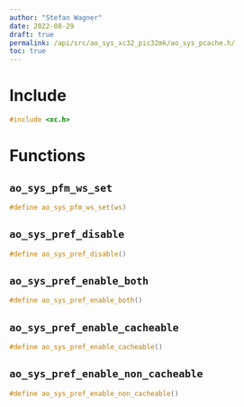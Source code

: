 ```yaml
---
author: "Stefan Wagner"
date: 2022-08-29
draft: true
permalink: /api/src/ao_sys_xc32_pic32mk/ao_sys_pcache.h/
toc: true
---
```


# Include

```c
#include <xc.h>
```

# Functions

## `ao_sys_pfm_ws_set`

```c
#define ao_sys_pfm_ws_set(ws)
```

## `ao_sys_pref_disable`

```c
#define ao_sys_pref_disable()
```

## `ao_sys_pref_enable_both`

```c
#define ao_sys_pref_enable_both()
```

## `ao_sys_pref_enable_cacheable`

```c
#define ao_sys_pref_enable_cacheable()
```

## `ao_sys_pref_enable_non_cacheable`

```c
#define ao_sys_pref_enable_non_cacheable()
```
